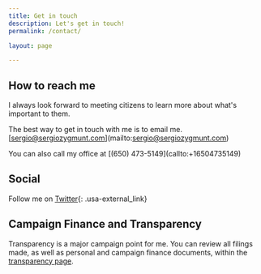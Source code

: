 ```yaml
---
title: Get in touch
description: Let's get in touch!
permalink: /contact/

layout: page

---
```


## How to reach me
I always look forward to meeting citizens to learn more about what's important to them.

The best way to get in touch with me is to email me.
[<!--sse-->sergio@sergiozygmunt.com<!--/sse-->](<!--sse-->mailto:sergio@sergiozygmunt.com<!--/sse-->)

You can also call my office at [<!--sse-->(650) 473-5149<!--/sse-->](<!--sse-->callto:+16504735149<!--/sse-->)

## Social
Follow me on [Twitter](https://twitter.com/sergiozygmunt){: .usa-external_link}

## Campaign Finance and Transparency
Transparency is a major campaign point for me. You can review all filings made, as well as personal and campaign finance documents, within the [transparency page](/transparency).